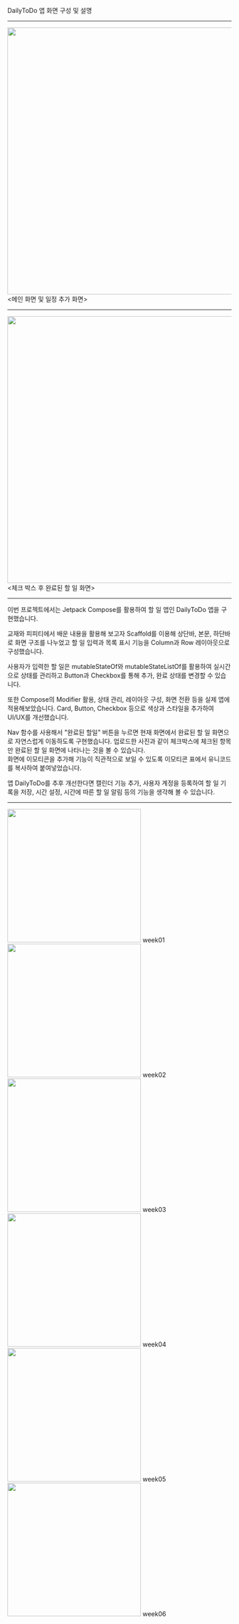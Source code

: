 DailyToDo 앱 화면 구성 및 설명  
<hr>  

  
<img src="app/images/main_add.png" width="600">
<메인 화면 및 일정 추가 화면>  <hr>  


<img src="app/images/check_done.png" width="600">
<체크 박스 후 완료된 할 일 화면>  <hr>  


이번 프로젝트에서는 Jetpack Compose를 활용하여 할 일 앱인 DailyToDo 앱을 구현했습니다.  

교재와 피피티에서 배운 내용을 활용해 보고자 Scaffold를 이용해 상단바, 본문, 하단바로 화면 구조를 나누었고
할 일 입력과 목록 표시 기능을 Column과 Row 레이아웃으로 구성했습니다.  

사용자가 입력한 할 일은 mutableStateOf와 mutableStateListOf를 활용하여 실시간으로 상태를 관리하고
Button과 Checkbox를 통해 추가, 완료 상태를 변경할 수 있습니다.  

또한 Compose의 Modifier 활용, 상태 관리, 레이아웃 구성, 화면 전환 등을 실제 앱에 적용해보았습니다.
Card, Button, Checkbox 등으로 색상과 스타일을 추가하여 UI/UX를 개선했습니다.

Nav 함수를 사용해서 "완료된 할일" 버튼을 누르면 현재 화면에서 완료된 할 일 화면으로 자연스럽게 이동하도록 구현했습니다.
업로드한 사진과 같이 체크박스에 체크된 항목만 완료된 할 일 화면에 나타나는 것을 볼 수 있습니다.  
화면에 이모티콘을 추가해 기능이 직관적으로 보일 수 있도록 이모티콘 표에서 유니코드를 복사하여 붙여넣었습니다.

앱 DailyToDo를 추후 개선한다면 캘린더 기능 추가, 사용자 계정을 등록하여 할 일 기록을 저장, 시간 설정, 시간에 따른 할 일 알림 등의 기능을 생각해 볼 수 있습니다.  


<hr> 
<img src="Images_2/w01.png" width="300">
week01  

<img src="Images_2/w02.png" width="300">  
week02

<img src="Images_2/w03.png" width="300">
week03

<img src="Images_2/w04.png" width="300">
week04

<img src="Images_2/w05.png" width="300">
week05

<img src="Images_2/w06.png" width="300">
week06
